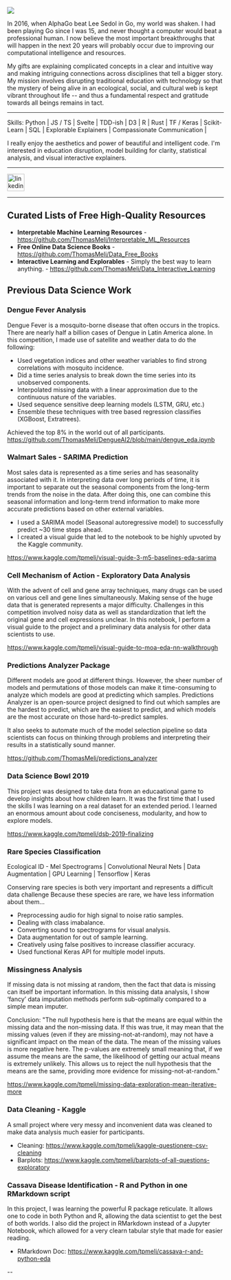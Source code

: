 ![](https://www.thomasmeli.tech/wp-content/uploads/2020/12/Screen-Shot-2020-12-15-at-1.56.10-PM.png)

In 2016, when AlphaGo beat Lee Sedol in Go, my world was shaken.  I had been playing Go since I was 15, and never thought a computer would beat a professional human.  I now believe the most important breakthroughs that will happen in the next 20 years will probably occur due to improving our computational intelligence and resources.   

My gifts are explaining complicated concepts in a clear and intuitive way and making intriguing connections across disciplines that tell a bigger story.  My mission involves disrupting traditional education with technology so that the mystery of being alive in an ecological, social, and cultural web is kept vibrant throughout life -- and thus a fundamental respect and gratitude towards all beings remains in tact.

---

Skills: Python | JS / TS | Svelte | TDD-ish | D3 | R |  Rust | TF / Keras | Scikit-Learn | SQL | Explorable Explainers | Compassionate Communication | 

I really enjoy the aesthetics and power of beautiful and intelligent code.  I'm interested in education disruption, model building for clarity, statistical analysis, and visual interactive explainers.

---

[<img src='https://cdn.jsdelivr.net/npm/simple-icons@3.0.1/icons/linkedin.svg' alt='linkedin' height='40'>](https://www.linkedin.com/in/thomasmeli/)  

---
## Curated Lists of Free High-Quality Resources
* **Interpretable Machine Learning Resources** - https://github.com/ThomasMeli/Interpretable_ML_Resources
* **Free Online Data Science Books** - https://github.com/ThomasMeli/Data_Free_Books
* **Interactive Learning and Explorables** - Simply the best way to learn anything. - https://github.com/ThomasMeli/Data_Interactive_Learning


## Previous Data Science Work 

### Dengue Fever Analysis


Dengue Fever is a mosquito-borne disease that often occurs in the tropics.  There are nearly half a billion cases of Dengue in Latin America alone.  In this competition, I made use of satellite and weather data to do the following:

* Used vegetation indices and other weather variables to find strong correlations with mosquito incidence.
* Did a time series analysis to break down the time series into its unobserved components.
* Interpolated missing data with a linear approximation due to the continuous nature of the variables.
* Used sequence sensitive deep learning models (LSTM, GRU, etc.)
* Ensemble these techniques with tree based regression classifies (XGBoost, Extratrees).

Achieved the top 8% in the world out of all participants.
https://github.com/ThomasMeli/DengueAI2/blob/main/dengue_eda.ipynb

### Walmart Sales - SARIMA Prediction


Most sales data is represented as a time series and has seasonality associated with it.  In interpreting data over long periods of time, it is important to separate out the seasonal components from the long-term trends from the noise in the data.   After doing this, one can combine this seasonal information and long-term trend information to make more accurate predictions based on other external variables.  

* I used a SARIMA model (Seasonal autoregressive model) to successfully predict ~30 time steps ahead.
* I created a visual guide that led to the notebook to be highly upvoted by the Kaggle community.

https://www.kaggle.com/tpmeli/visual-guide-3-m5-baselines-eda-sarima

### Cell Mechanism of Action - Exploratory Data Analysis

With the advent of cell and gene array techniques, many drugs can be used on various cell and gene lines simultaneously.  Making sense of the huge data that is generated represents a major difficulty.  Challenges in this competition involved noisy data as well as standardization that left the original gene and cell expressions unclear.  In this notebook, I perform a visual guide to the project and a preliminary data analysis for other data scientists to use.



https://www.kaggle.com/tpmeli/visual-guide-to-moa-eda-nn-walkthrough

### Predictions Analyzer Package


Different models are good at different things.  However, the sheer number of models and permutations of those models can make it time-consuming to analyze which models are good at predicting which samples.  Predictions Analyzer is an open-source project designed to find out which samples are the hardest to predict, which are the easiest to predict, and which models are the most accurate on those hard-to-predict samples.

It also seeks to automate much of the model selection pipeline so data scientists can focus on thinking through problems and interpreting their results in a statistically sound manner.  

https://github.com/ThomasMeli/predictions_analyzer

### Data Science Bowl 2019

This project was designed to take data from an educaational game to develop insights about how children learn.  It was the first time that I used the skills I was learning on a real dataset for an extended period.  I learned an enormous amount about code conciseness, modularity, and how to explore models.

https://www.kaggle.com/tpmeli/dsb-2019-finalizing

### Rare Species Classification

Ecological ID - Mel Spectrograms | Convolutional Neural Nets | Data Augmentation | GPU Learning | Tensorflow | Keras

Conserving rare species is both very important and represents a difficult data challenge  Because these species are rare, we have less information about them…

* Preprocessing audio for high signal to noise ratio samples.
* Dealing with class imabalance.
* Converting sound to spectrograms for visual analysis.
* Data augmentation for out of sample learning.
* Creatively using false positives to increase classifier accuracy.
* Used functional Keras API for multiple model inputs.


### Missingness Analysis 

If missing data is not missing at random, then the fact that data is missing can itself be important information.  In this missing data analysis, I show ‘fancy’ data imputation methods perform sub-optimally compared to a simple mean imputer.  

Conclusion: "The null hypothesis here is that the means are equal within the missing data and the non-missing data. If this was true, it may mean that the missing values (even if they are missing-not-at-random), may not have a significant impact on the mean of the data.  The mean of the missing values is more negative here. The p-values are extremely small meaning that, if we assume the means are the same, the likelihood of getting our actual means is extremely unlikely. This allows us to reject the null hypothesis that the means are the same, providing more evidence for missing-not-at-random."

https://www.kaggle.com/tpmeli/missing-data-exploration-mean-iterative-more

### Data Cleaning - Kaggle 

A small project where very messy and inconvenient data was cleaned to make data analysis much easier for participants.

* Cleaning: https://www.kaggle.com/tpmeli/kaggle-questionere-csv-cleaning
* Barplots: https://www.kaggle.com/tpmeli/barplots-of-all-questions-exploratory

### Cassava Disease Identification - R and Python in one RMarkdown script

In this project, I was learning the powerful R package reticulate.  It allows one to code in both Python and R, allowing the data scientist to get the best of both worlds.  I also did the project in RMarkdown instead of a Jupyter Notebook, which allowed for a very clearn tabular style that made for easier reading.

* RMarkdown Doc: https://www.kaggle.com/tpmeli/cassava-r-and-python-eda

--
